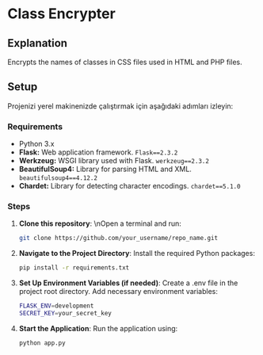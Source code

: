 # Class Encrypter

## Explanation

Encrypts the names of classes in CSS files used in HTML and PHP files.

## Setup

Projenizi yerel makinenizde çalıştırmak için aşağıdaki adımları izleyin:

### Requirements

- Python 3.x
- **Flask:** Web application framework. `Flask==2.3.2`
- **Werkzeug:** WSGI library used with Flask. `werkzeug==2.3.2`
- **BeautifulSoup4:** Library for parsing HTML and XML. `beautifulsoup4==4.12.2`
- **Chardet:** Library for detecting character encodings. `chardet==5.1.0`

### Steps

1. **Clone this repository**:
   \nOpen a terminal and run:
   ```bash
   git clone https://github.com/your_username/repo_name.git
2. **Navigate to the Project Directory**:
   Install the required Python packages: 
   ```bash
   pip install -r requirements.txt
3. **Set Up Environment Variables (if needed)**:
  Create a .env file in the project root directory. Add necessary environment variables:
   ```bash
   FLASK_ENV=development
   SECRET_KEY=your_secret_key
4. **Start the Application**:
   Run the application using:
   ```bash
   python app.py
